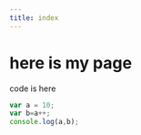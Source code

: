 ```yaml
---
title: index
---
```


here is my page
==============

code is here

```javascript
var a = 10;
var b=a++;
console.log(a,b);
```
